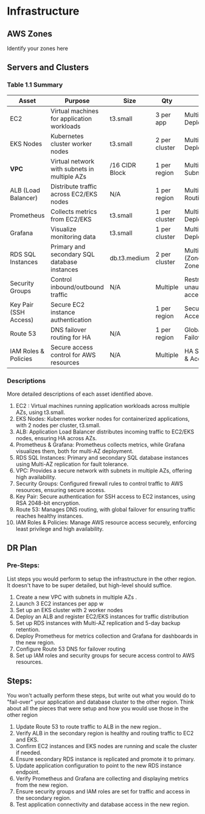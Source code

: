 # Infrastructure

## AWS Zones
Identify your zones here

## Servers and Clusters

### Table 1.1 Summary


| **Asset**                  | **Purpose**                                      | **Size**         | **Qty**         | **DR**                      |
|----------------------------|------------------------------------------------|----------------|----------------|-----------------------------|
| EC2          | Virtual machines for application workloads     | t3.small       | 3 per app       | Multi-AZ Deployment         |
| EKS Nodes             | Kubernetes cluster worker nodes                | t3.small       | 2 per cluster   | Multi-AZ Deployment         |
| **VPC**                   | Virtual network with subnets in multiple AZs    | /16 CIDR Block  | 1 per region    | Multi-AZ Subnets            |
| ALB (Load Balancer)   | Distribute traffic across EC2/EKS nodes        | N/A             | 1 per region    | Multi-AZ Routing            |
| Prometheus  | Collects metrics from EC2/EKS                | t3.small       | 1 per cluster   | Multi-AZ Deployment         |
| Grafana  | Visualize monitoring data              | t3.small       | 1 per cluster   | Multi-AZ Deployment         |
| RDS SQL Instances      | Primary and secondary SQL database instances   | db.t3.medium    | 2 per cluster   | Multi-AZ (Zone1 → Zone2)    |
| Security Groups        | Control inbound/outbound traffic               | N/A             | Multiple        | Restrict unauthorized access |
| Key Pair (SSH Access)  | Secure EC2 instance authentication             |     | 1 per region    | Secure SSH Access           |
| Route 53              | DNS failover routing for HA                     | N/A             | 1 per region    | Global DNS Failover         |
| IAM Roles & Policies   | Secure access control for AWS resources        | N/A             | Multiple        | HA Security & Access        |


### Descriptions
More detailed descriptions of each asset identified above.

1. EC2 : Virtual machines running application workloads across multiple AZs, using t3.small.
2. EKS Nodes: Kubernetes worker nodes for containerized applications, with 2 nodes per cluster, t3.small.
3. ALB: Application Load Balancer distributes incoming traffic to EC2/EKS nodes, ensuring HA across AZs.
4. Prometheus & Grafana: Prometheus collects metrics, while Grafana visualizes them, both for multi-AZ deployment.
5. RDS SQL Instances: Primary and secondary SQL database instances using Multi-AZ replication for fault tolerance.
7. VPC: Provides a secure network with subnets in multiple AZs, offering high availability.
8. Security Groups: Configured firewall rules to control traffic to AWS resources, ensuring secure access.
9. Key Pair: Secure authentication for SSH access to EC2 instances, using RSA 2048-bit encryption.
10. Route 53: Manages DNS routing, with global failover for ensuring traffic reaches healthy instances.
11. IAM Roles & Policies: Manage AWS resource access securely, enforcing least privilege and high availability.



## DR Plan
### Pre-Steps:
List steps you would perform to setup the infrastructure in the other region. It doesn't have to be super detailed, but high-level should suffice.


1. Create a new VPC with subnets in multiple AZs .
2. Launch 3 EC2 instances per app w
3. Set up an EKS cluster with 2 worker nodes 
4. Deploy an ALB and register EC2/EKS instances for traffic distribution 
5. Set up RDS instances with Multi-AZ replication and 5-day backup retention.
6. Deploy Prometheus for metrics collection and Grafana for dashboards in the new region.
7. Configure Route 53 DNS for failover routing 
8. Set up IAM roles and security groups for secure access control to AWS resources.




## Steps:
You won't actually perform these steps, but write out what you would do to "fail-over" your application and database cluster to the other region. Think about all the pieces that were setup and how you would use those in the other region


1. Update Route 53 to route traffic to ALB in the new region..
2. Verify ALB  in the secondary region is healthy and routing traffic to EC2 and EKS.
3. Confirm EC2 instances and EKS nodes are running and scale the cluster if needed.
4. Ensure secondary RDS instance is replicated and promote it to primary.
5. Update application configuration to point to the new RDS instance endpoint.
6. Verify Prometheus and Grafana are collecting and displaying metrics from the new region.
7. Ensure security groups and IAM roles are set for traffic and access in the secondary region.
8. Test application connectivity and database access in the new region.


